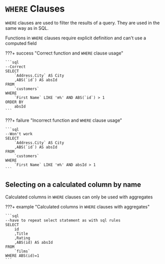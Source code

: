 # `WHERE` Clauses

`WHERE` clauses are used to filter the results of a query. They are used in the same way as in SQL.

Functions in `WHERE` clauses require explicit definition and can't use a computed field

???+ success "Correct function and `WHERE` clause usage"

    ```sql
    --Correct
    SELECT 
        `Address.City` AS City
        ,ABS(`id`) AS absId 
    FROM 
        `customers` 
    WHERE 
        `First Name` LIKE 'm%' AND ABS(`id`) > 1 
    ORDER BY 
        absId
    ```

???+ failure "Incorrect function and `WHERE` clause usage"

    ```sql
    --Won't work
    SELECT 
        `Address.City` AS City
        ,ABS(`id`) AS absId 
    FROM 
        `customers` 
    WHERE 
        `First Name` LIKE 'm%' AND absId > 1
    ```

## Selecting on a calculated column by name

Calculated columns in `WHERE` clauses can only be used with aggregates

???+ example "Calculated columns in `WHERE` clauses with aggregates"

    ```sql
    --have to repeat select statement as with sql rules
    SELECT 
        id
        ,Title
        ,Rating
        ,ABS(id) AS absId 
    FROM 
        `films` 
    WHERE ABS(id)=1
    ```
